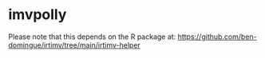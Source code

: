 # imvpolly
Please note that this depends on the R package at: https://github.com/ben-domingue/irtimv/tree/main/irtimv-helper
